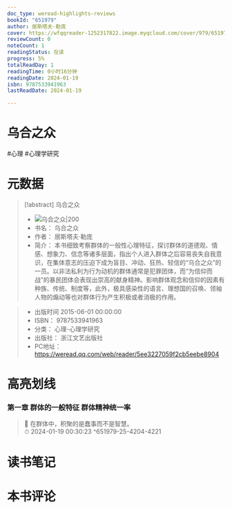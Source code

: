 ```yaml
---
doc_type: weread-highlights-reviews
bookId: "651979"
author: 居斯塔夫·勒庞
cover: https://wfqqreader-1252317822.image.myqcloud.com/cover/979/651979/t7_651979.jpg
reviewCount: 0
noteCount: 1
readingStatus: 在读
progress: 5%
totalReadDay: 1
readingTime: 0小时16分钟
readingDate: 2024-01-19
isbn: 9787533941963
lastReadDate: 2024-01-19

---
```

# 乌合之众

#心理 #心理学研究

# 元数据
> [!abstract] 乌合之众
> - ![ 乌合之众|200](https://wfqqreader-1252317822.image.myqcloud.com/cover/979/651979/t7_651979.jpg)
> - 书名： 乌合之众
> - 作者： 居斯塔夫·勒庞
> - 简介：     本书细致考察群体的一般性心理特征，探讨群体的道德观、情感、想象力、信念等诸多层面，指出个人进入群体之后容易丧失自我意识，在集体意志的压迫下成为盲目、冲动、狂热、轻信的“乌合之众”的一员。以非法私利为行为动机的群体通常是犯罪团体，而“为信仰而战”的暴民团体会表现出崇高的献身精神。影响群体观念和信仰的因素有种族、传统、制度等，此外，极具感染性的语言、理想国的召唤、领袖人物的煽动等也对群体行为产生积极或者消极的作用。

> - 出版时间 2015-06-01 00:00:00
> - ISBN： 9787533941963
> - 分类： 心理-心理学研究
> - 出版社： 浙江文艺出版社
> - PC地址：https://weread.qq.com/web/reader/5ee3227059f2cb5eebe8904

# 高亮划线

### 第一章 群体的一般特征 群体精神统一率

> 📌 在群体中，积聚的是蠢事而不是智慧。  
> ⏱ 2024-01-19 00:30:23 ^651979-25-4204-4221



# 读书笔记



# 本书评论
